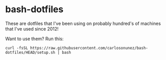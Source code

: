 # bash-dotfiles

These are dotfiles that I've been using on probably hundred's of machines that I've used
since 2012!

Want to use them? Run this:

`curl -fsSL https://raw.githubusercontent.com/carlosonunez/bash-dotfiles/HEAD/setup.sh | bash`

